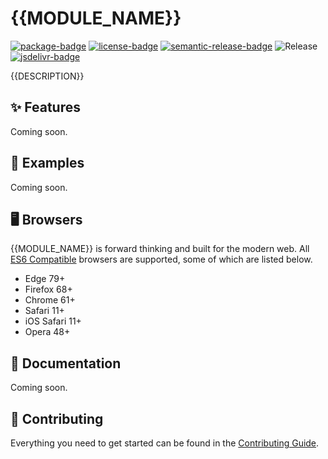 # {{MODULE_NAME}}

[![package-badge]][package]
[![license-badge]][license]
[![semantic-release-badge]][semantic-release]
![Release][release-badge]
[![jsdelivr-badge]][jsdelivr]

{{DESCRIPTION}}

## ✨ Features

Coming soon.

## 🍭 Examples

Coming soon.

## 🖥️ Browsers

{{MODULE_NAME}} is forward thinking and built for the modern web. All
[ES6 Compatible](https://caniuse.com/#feat=es6-module) browsers are supported, some of which are
listed below.

- Edge 79+
- Firefox 68+
- Chrome 61+
- Safari 11+
- iOS Safari 11+
- Opera 48+

## 📖 Documentation

Coming soon.

## 🔨 Contributing

Everything you need to get started can be found in the [Contributing Guide](./.github/CONTRIBUTING.md).

[package]: https://www.npmjs.com/package/{{CORE_PKG_NAME}}
[package-badge]: https://img.shields.io/npm/v/{{CORE_PKG_NAME}}
[license]: https://github.com/{{GITHUB_REPO}}/blob/master/LICENSE
[license-badge]: https://img.shields.io/github/license/{{GITHUB_REPO}}?color=blue
[semantic-release]: https://github.com/semantic-release/semantic-release
[semantic-release-badge]: https://img.shields.io/badge/%20%20%F0%9F%93%A6%F0%9F%9A%80-semantic--release-e10079.svg
[jsdelivr]: https://www.jsdelivr.com/package/npm/{{CORE_PKG_NAME}}
[jsdelivr-badge]: https://data.jsdelivr.com/v1/package/npm/{{CORE_PKG_NAME}}/badge?style=rounded
[release-badge]: https://github.com/{{GITHUB_REPO}}/workflows/Release/badge.svg?branch=master
